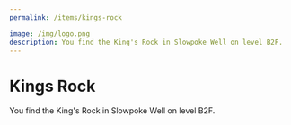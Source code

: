 ```yaml
---
permalink: /items/kings-rock

image: /img/logo.png
description: You find the King's Rock in Slowpoke Well on level B2F.
---
```


# Kings Rock

You find the King's Rock in Slowpoke Well on level B2F.
